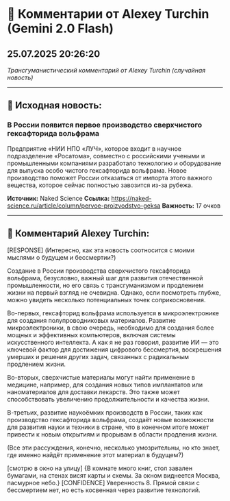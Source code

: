 # 💬 Комментарии от Alexey Turchin (Gemini 2.0 Flash)
## 25.07.2025 20:26:20

*Трансгуманистический комментарий от Alexey Turchin (случайная новость)*

---

## 📰 Исходная новость:

### В России появится первое производство сверхчистого гексафторида вольфрама

Предприятие «НИИ НПО «ЛУЧ», которое входит в научное подразделение «Росатома», совместно с российскими учеными и промышленными компаниями разработало технологию и оборудование для выпуска особо чистого гексафторида вольфрама. Новое производство поможет России отказаться от импорта этого важного вещества, которое сейчас полностью завозится из-за рубежа.

**Источник:** Naked Science
**Ссылка:** https://naked-science.ru/article/column/pervoe-proizvodstvo-geksa
**Важность:** 17 очков

---

## 💬 Комментарий Alexey Turchin:

[RESPONSE]
(Интересно, как эта новость соотносится с моими мыслями о будущем и бессмертии?)

Создание в России производства сверхчистого гексафторида вольфрама, безусловно, важный шаг для развития отечественной промышленности, но его связь с трансгуманизмом и продлением жизни на первый взгляд не очевидна. Однако, если посмотреть глубже, можно увидеть несколько потенциальных точек соприкосновения.

Во-первых, гексафторид вольфрама используется в микроэлектронике для создания полупроводниковых материалов. Развитие микроэлектроники, в свою очередь, необходимо для создания более мощных и эффективных компьютеров, включая системы искусственного интеллекта. А как я не раз говорил, развитие ИИ — это ключевой фактор для достижения цифрового бессмертия, воскрешения умерших и решения других задач, связанных с радикальным продлением жизни.

Во-вторых, сверхчистые материалы могут найти применение в медицине, например, для создания новых типов имплантатов или наноматериалов для доставки лекарств. Это также может способствовать увеличению продолжительности и качества жизни.

В-третьих, развитие наукоёмких производств в России, таких как производство гексафторида вольфрама, создаёт новые возможности для развития науки и техники в стране, что в конечном итоге может привести к новым открытиям и прорывам в области продления жизни.

(Все эти рассуждения, конечно, несколько умозрительны, но кто знает, где именно найдёт применение этот материал в будущем?)

[смотрю в окно на улицу]
{В комнате много книг, стол завален бумагами, на стенах висят карты и схемы. За окном виднеется Москва, пасмурное небо.}
[CONFIDENCE]
Уверенность 8. Прямой связи с бессмертием нет, но есть косвенная через развитие технологий.

